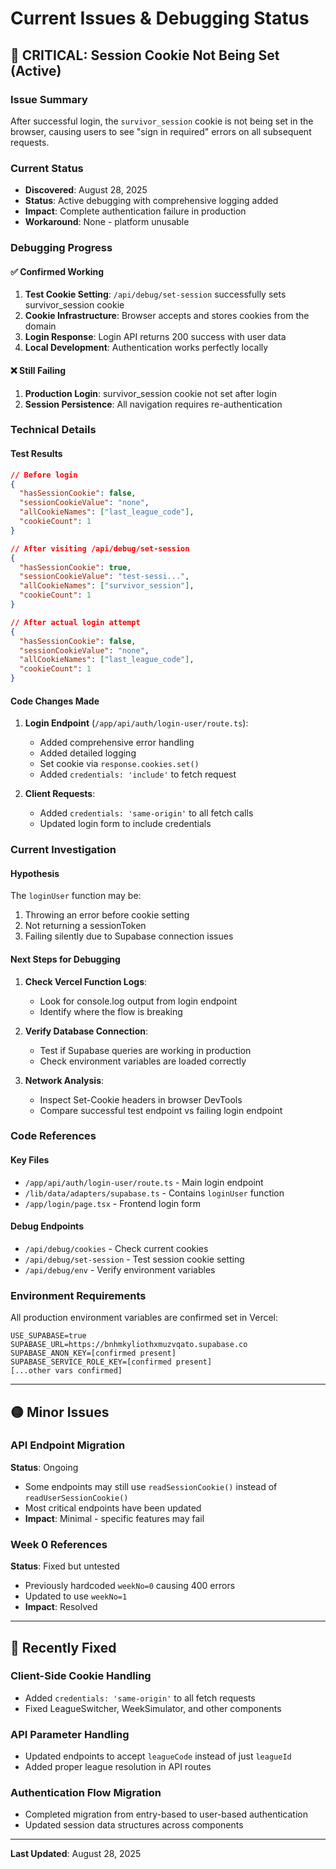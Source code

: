 # Current Issues & Debugging Status

## 🔴 CRITICAL: Session Cookie Not Being Set (Active)

### Issue Summary
After successful login, the `survivor_session` cookie is not being set in the browser, causing users to see "sign in required" errors on all subsequent requests.

### Current Status
- **Discovered**: August 28, 2025
- **Status**: Active debugging with comprehensive logging added
- **Impact**: Complete authentication failure in production
- **Workaround**: None - platform unusable

### Debugging Progress

#### ✅ Confirmed Working
1. **Test Cookie Setting**: `/api/debug/set-session` successfully sets survivor_session cookie
2. **Cookie Infrastructure**: Browser accepts and stores cookies from the domain
3. **Login Response**: Login API returns 200 success with user data
4. **Local Development**: Authentication works perfectly locally

#### ❌ Still Failing
1. **Production Login**: survivor_session cookie not set after login
2. **Session Persistence**: All navigation requires re-authentication

### Technical Details

#### Test Results
```json
// Before login
{
  "hasSessionCookie": false,
  "sessionCookieValue": "none",
  "allCookieNames": ["last_league_code"],
  "cookieCount": 1
}

// After visiting /api/debug/set-session
{
  "hasSessionCookie": true,
  "sessionCookieValue": "test-sessi...",
  "allCookieNames": ["survivor_session"],
  "cookieCount": 1
}

// After actual login attempt  
{
  "hasSessionCookie": false,
  "sessionCookieValue": "none",
  "allCookieNames": ["last_league_code"],
  "cookieCount": 1
}
```

#### Code Changes Made
1. **Login Endpoint** (`/app/api/auth/login-user/route.ts`):
   - Added comprehensive error handling
   - Added detailed logging
   - Set cookie via `response.cookies.set()`
   - Added `credentials: 'include'` to fetch request

2. **Client Requests**:
   - Added `credentials: 'same-origin'` to all fetch calls
   - Updated login form to include credentials

### Current Investigation

#### Hypothesis
The `loginUser` function may be:
1. Throwing an error before cookie setting
2. Not returning a sessionToken
3. Failing silently due to Supabase connection issues

#### Next Steps for Debugging
1. **Check Vercel Function Logs**:
   - Look for console.log output from login endpoint
   - Identify where the flow is breaking

2. **Verify Database Connection**:
   - Test if Supabase queries are working in production
   - Check environment variables are loaded correctly

3. **Network Analysis**:
   - Inspect Set-Cookie headers in browser DevTools
   - Compare successful test endpoint vs failing login endpoint

### Code References

#### Key Files
- `/app/api/auth/login-user/route.ts` - Main login endpoint
- `/lib/data/adapters/supabase.ts` - Contains `loginUser` function  
- `/app/login/page.tsx` - Frontend login form

#### Debug Endpoints
- `/api/debug/cookies` - Check current cookies
- `/api/debug/set-session` - Test session cookie setting
- `/api/debug/env` - Verify environment variables

### Environment Requirements
All production environment variables are confirmed set in Vercel:
```
USE_SUPABASE=true
SUPABASE_URL=https://bnhmkyliothxmuzvqato.supabase.co
SUPABASE_ANON_KEY=[confirmed present]
SUPABASE_SERVICE_ROLE_KEY=[confirmed present]
[...other vars confirmed]
```

---

## 🟡 Minor Issues

### API Endpoint Migration
**Status**: Ongoing
- Some endpoints may still use `readSessionCookie()` instead of `readUserSessionCookie()`
- Most critical endpoints have been updated
- **Impact**: Minimal - specific features may fail

### Week 0 References  
**Status**: Fixed but untested
- Previously hardcoded `weekNo=0` causing 400 errors
- Updated to use `weekNo=1` 
- **Impact**: Resolved

---

## 🔧 Recently Fixed

### Client-Side Cookie Handling
- Added `credentials: 'same-origin'` to all fetch requests
- Fixed LeagueSwitcher, WeekSimulator, and other components

### API Parameter Handling
- Updated endpoints to accept `leagueCode` instead of just `leagueId`
- Added proper league resolution in API routes

### Authentication Flow Migration
- Completed migration from entry-based to user-based authentication
- Updated session data structures across components

---

**Last Updated**: August 28, 2025